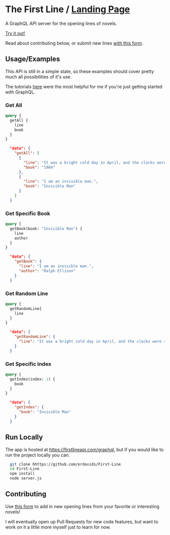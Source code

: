 
# The First Line / [Landing Page](https://www.firstlineapi.com)

A GraphQL API server for the opening lines of novels.

[Try it out!](https://www.firstlineapi.com/graphql)

Read about contributing below, or submit new lines [with this form](https://docs.google.com/forms/d/e/1FAIpQLSc4Qsz4TdLKLe59xrw8wPV1CGFsaTJNOKGHr489Hp80LAuFlg/viewform?usp=sf_link).

## Usage/Examples
This API is still in a simple state, so these examples should cover pretty much all possibilities of it's use.

The tutorials [here](https://graphql.org/graphql-js/) were the most helpful for me if you're just getting started with GraphQL.
### Get All
```graphql
query {
  getAll {
    line
    book
  }
}
```
```JSON
  "data": {
    "getAll": [
      {
        "line": "It was a bright cold day in April, and the clocks were striking thirteen.",
        "book": "1984"
      },
      {
        "line": "I am an invisible man.",
        "book": "Invisible Man"
      }
    ]
  }
```
### Get Specific Book
```graphql
query {
  getBook(book: "Invisible Man") {
    line 
    author
  }
}
```
```JSON
  "data": {
    "getBook": {
      "line": "I am an invisible man.",
      "author": "Ralph Ellison"
    }
  }
```

### Get Random Line 
```graphql
query {
  getRandomLine{
    line
  }
}
```
```JSON
  "data": {
    "getRandomLine": {
      "line": "It was a bright cold day in April, and the clocks were striking thirteen."
    }
  }
```

### Get Specific Index
```graphql
query {
  getIndex(index: 1) {
    book
  }
}
```
```JSON
  "data": {
    "getIndex": {
      "book": "Invisible Man"
    }
  }
```






  
## Run Locally

The app is hosted at https://firstlineapi.com/graphql, but if you would like to run the project locally you can.

```bash
  git clone hhttps://github.com/erdavids/First-Line
  cd First-Line
  npm install
  node server.js
```

  
## Contributing

Use [this form](https://docs.google.com/forms/d/e/1FAIpQLSc4Qsz4TdLKLe59xrw8wPV1CGFsaTJNOKGHr489Hp80LAuFlg/viewform?usp=sf_link) to add in new opening lines from your favorite or interesting novels! 

I will eventually open up Pull Requests for new code features, but want to work on it a little more myself just to learn for now.


  
